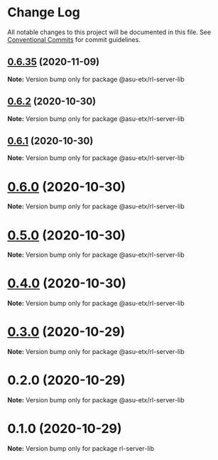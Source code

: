 # Change Log

All notable changes to this project will be documented in this file.
See [Conventional Commits](https://conventionalcommits.org) for commit guidelines.

## [0.6.35](https://github.com/ETX-ASU/ring-leader/compare/@asu-etx/rl-server-lib@0.6.2...@asu-etx/rl-server-lib@0.6.35) (2020-11-09)

**Note:** Version bump only for package @asu-etx/rl-server-lib





## [0.6.2](https://github.com/ETX-ASU/ring-leader/compare/@asu-etx/rl-server-lib@0.6.1...@asu-etx/rl-server-lib@0.6.2) (2020-10-30)

**Note:** Version bump only for package @asu-etx/rl-server-lib





## [0.6.1](https://github.com/ETX-ASU/ring-leader/compare/@asu-etx/rl-server-lib@0.6.0...@asu-etx/rl-server-lib@0.6.1) (2020-10-30)

**Note:** Version bump only for package @asu-etx/rl-server-lib





# [0.6.0](http://github.com/jstanley70/ETX-ASU/ring-leader/compare/@asu-etx/rl-server-lib@0.5.0...@asu-etx/rl-server-lib@0.6.0) (2020-10-30)

**Note:** Version bump only for package @asu-etx/rl-server-lib





# [0.5.0](http://github.com/jstanley70/ETX-ASU/ring-leader/compare/@asu-etx/rl-server-lib@0.4.0...@asu-etx/rl-server-lib@0.5.0) (2020-10-30)

**Note:** Version bump only for package @asu-etx/rl-server-lib





# [0.4.0](http://github.com/jstanley70/ETX-ASU/ring-leader/compare/@asu-etx/rl-server-lib@0.3.0...@asu-etx/rl-server-lib@0.4.0) (2020-10-30)

**Note:** Version bump only for package @asu-etx/rl-server-lib





# [0.3.0](http://github.com/jstanley70/ETX-ASU/ring-leader/compare/@asu-etx/rl-server-lib@0.2.0...@asu-etx/rl-server-lib@0.3.0) (2020-10-29)

**Note:** Version bump only for package @asu-etx/rl-server-lib





# 0.2.0 (2020-10-29)

**Note:** Version bump only for package @asu-etx/rl-server-lib





# 0.1.0 (2020-10-29)

**Note:** Version bump only for package rl-server-lib
